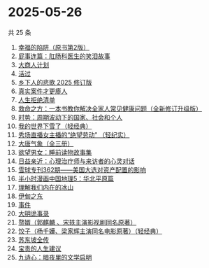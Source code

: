 # 2025-05-26

共 25 条

<!-- BEGIN WEREAD -->
<!-- 最后更新时间 2025-05-26 04:26:17 +0800 -->
1. [幸福的陷阱（原书第2版）](https://weread.qq.com/web/bookDetail/e5732ef0813ab863fg01832b)
1. [屁事连篇：肛肠科医生的笑泪故事](https://weread.qq.com/web/bookDetail/b5832020813ab9ef6g013388)
1. [大商人计划](https://weread.qq.com/web/bookDetail/54a328e0813ab9411g010c92)
1. [活过](https://weread.qq.com/web/bookDetail/6d832730813ab9f00g015126)
1. [乡下人的悲歌 2025 修订版](https://weread.qq.com/web/bookDetail/07c3257071e36beb07c3f27)
1. [真实案件才更瘆人](https://weread.qq.com/web/bookDetail/ab232020813ab9f2fg01569c)
1. [人生拒绝清单](https://weread.qq.com/web/bookDetail/dc732740813ab9f00g0145b0)
1. [救命之方：一本书教你解决全家人常见健康问题（全新修订升级版）](https://weread.qq.com/web/bookDetail/256324d0718c1f8525657dc)
1. [时势：周期波动下的国家、社会和个人](https://weread.qq.com/web/bookDetail/95332ad0813ab8705g016ce7)
1. [我的世界下雪了（轻经典）](https://weread.qq.com/web/bookDetail/93b32df0813ab9f40g01960a)
1. [秀场直播女主播的“绝望劳动” （轻纪实）](https://weread.qq.com/web/bookDetail/2a332240813ab9f13g01102a)
1. [大唐气象（全三册）](https://weread.qq.com/web/bookDetail/c79326b0813ab9f22g017f54)
1. [欲望男女：睡前读物故事集](https://weread.qq.com/web/bookDetail/d8432fa0813ab9ee8g0179f4)
1. [日益亲近：心理治疗师与来访者的心灵对话](https://weread.qq.com/web/bookDetail/af632f80813ab9e63g014043)
1. [雪球专刊362期——美国大选对资产配置的影响](https://weread.qq.com/web/bookDetail/18732520813ab9778g0184b1)
1. [半小时漫画中国地理5：华北平原篇](https://weread.qq.com/web/bookDetail/86d32640813ab9f27g015cb8)
1. [理解我们内在的冰山](https://weread.qq.com/web/bookDetail/80132f80813ab99aeg019b95)
1. [伊甸之东](https://weread.qq.com/web/bookDetail/fc332560813ab9f00g0174d0)
1. [事件](https://weread.qq.com/web/bookDetail/d1132fa0813ab9c2ag017b50)
1. [大明诡事录](https://weread.qq.com/web/bookDetail/559327d0813ab9ef6g01874f)
1. [赘婿（郭麒麟 、宋轶主演影视剧同名原著）](https://weread.qq.com/web/bookDetail/15032af05753441501f9930)
1. [饺子（杨千嬅、梁家辉主演同名电影原著）（轻经典）](https://weread.qq.com/web/bookDetail/40532a20813ab9f06g012d1c)
1. [苏东坡全传](https://weread.qq.com/web/bookDetail/98c32cc07274f26798cc872)
1. [宝贵的人生建议](https://weread.qq.com/web/bookDetail/a2c32190813ab822fg014a9a)
1. [九诗心：暗夜里的文学启明](https://weread.qq.com/web/bookDetail/f7e32280813ab9eb3g015d98)
<!-- END WEREAD -->